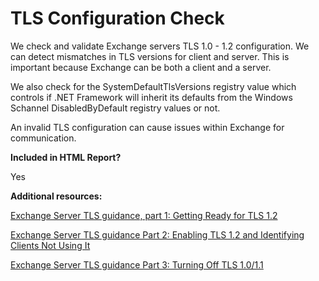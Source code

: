 # TLS Configuration Check

We check and validate Exchange servers TLS 1.0 - 1.2 configuration. We can detect mismatches in TLS versions for client and server. This is important because Exchange can be both a client and a server.

We also check for the SystemDefaultTlsVersions registry value which controls if .NET Framework will inherit its defaults from the Windows Schannel DisabledByDefault registry values or not.

An invalid TLS configuration can cause issues within Exchange for communication.

**Included in HTML Report?**

Yes

**Additional resources:**

[Exchange Server TLS guidance, part 1: Getting Ready for TLS 1.2](https://techcommunity.microsoft.com/t5/Exchange-Team-Blog/Exchange-Server-TLS-guidance-part-1-Getting-Ready-for-TLS-1-2/ba-p/607649)

[Exchange Server TLS guidance Part 2: Enabling TLS 1.2 and Identifying Clients Not Using It](https://techcommunity.microsoft.com/t5/Exchange-Team-Blog/Exchange-Server-TLS-guidance-Part-2-Enabling-TLS-1-2-and/ba-p/607761)

[Exchange Server TLS guidance Part 3: Turning Off TLS 1.0/1.1](https://techcommunity.microsoft.com/t5/Exchange-Team-Blog/Exchange-Server-TLS-guidance-Part-3-Turning-Off-TLS-1-0-1-1/ba-p/607898)